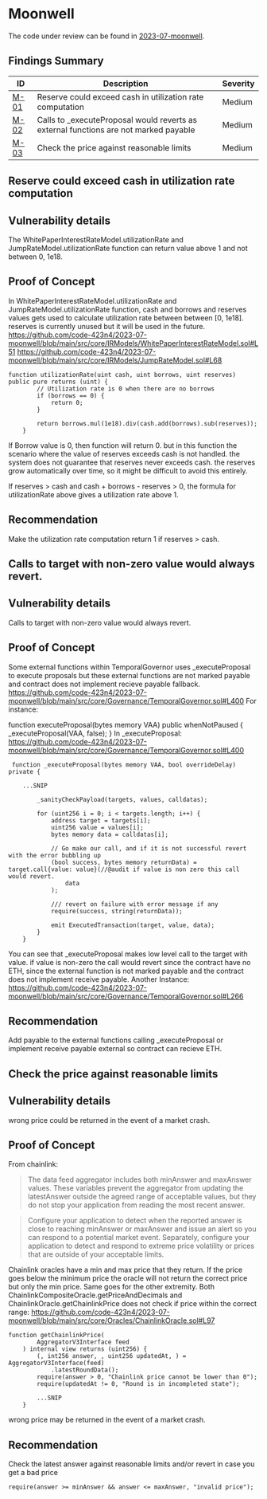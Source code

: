 # Moonwell

The code under review can be found in [2023-07-moonwell](https://github.com/code-423n4/2023-07-moonwell).

## Findings Summary

| ID | Description | Severity |
| - | - | - |
| [M-01](#m-01-reserve-could-exceed-cash-in-utilization-rate-computation) | Reserve could exceed cash in utilization rate computation | Medium |
| [M-02](#m-02-calls-to-_executeProposal-would-reverts-as-external-functions-are-not-marked-payable) | Calls to _executeProposal would reverts as external functions are not marked payable | Medium |
| [M-03](#m-03-check-the-price-against-reasonable-limits) | Check the price against reasonable limits | Medium |

## Reserve could exceed cash in utilization rate computation

## Vulnerability details
The WhitePaperInterestRateModel.utilizationRate and JumpRateModel.utilizationRate function can return value above 1 and not between 0, 1e18.

## Proof of Concept
In WhitePaperInterestRateModel.utilizationRate and JumpRateModel.utilizationRate function, cash and borrows and reserves values gets used to calculate utilization rate between between [0, 1e18]. reserves is currently unused but it will be used in the future.
https://github.com/code-423n4/2023-07-moonwell/blob/main/src/core/IRModels/WhitePaperInterestRateModel.sol#L51
https://github.com/code-423n4/2023-07-moonwell/blob/main/src/core/IRModels/JumpRateModel.sol#L68
```solidity
function utilizationRate(uint cash, uint borrows, uint reserves) public pure returns (uint) {
        // Utilization rate is 0 when there are no borrows
        if (borrows == 0) {
            return 0;
        }

        return borrows.mul(1e18).div(cash.add(borrows).sub(reserves));
    }
```
If Borrow value is 0, then function will return 0. but in this function the scenario where the value of reserves exceeds cash is not handled. the system does not guarantee that reserves never exceeds cash. the reserves grow automatically over time, so it might be difficult to avoid this entirely.

If reserves > cash and cash + borrows - reserves > 0, the formula for utilizationRate above gives a utilization rate above 1.
## Recommendation
Make the utilization rate computation return 1 if reserves > cash.

## Calls to target with non-zero value would always revert.

## Vulnerability details
Calls to target with non-zero value would always revert.

## Proof of Concept
Some external functions within TemporalGovernor uses _executeProposal to execute proposals but these external functions are not marked payable and contract does not implement recieve payable fallback.
https://github.com/code-423n4/2023-07-moonwell/blob/main/src/core/Governance/TemporalGovernor.sol#L400
For instance:

 function executeProposal(bytes memory VAA) public whenNotPaused {
        _executeProposal(VAA, false);
    }
In _executeProposal:
https://github.com/code-423n4/2023-07-moonwell/blob/main/src/core/Governance/TemporalGovernor.sol#L400

```solidity
 function _executeProposal(bytes memory VAA, bool overrideDelay) private {
        
	...SNIP

        _sanityCheckPayload(targets, values, calldatas);

        for (uint256 i = 0; i < targets.length; i++) {
            address target = targets[i];
            uint256 value = values[i];
            bytes memory data = calldatas[i];

            // Go make our call, and if it is not successful revert with the error bubbling up
            (bool success, bytes memory returnData) = target.call{value: value}(//@audit if value is non zero this call would revert.
                data
            );

            /// revert on failure with error message if any
            require(success, string(returnData));

            emit ExecutedTransaction(target, value, data);
        }
    }
```

You can see that _executeProposal makes low level call to the target with value. if value is non-zero the call would revert since the contract have no ETH, since the external function is not marked payable and the contract does not implement receive payable.
Another Instance:
https://github.com/code-423n4/2023-07-moonwell/blob/main/src/core/Governance/TemporalGovernor.sol#L266

## Recommendation
Add payable to the external functions calling _executeProposal or implement receive payable external so contract can recieve ETH.


## Check the price against reasonable limits

## Vulnerability details
wrong price could be returned in the event of a market crash.

## Proof of Concept
From chainlink:

> The data feed aggregator includes both minAnswer and maxAnswer values. These variables prevent the aggregator from updating the latestAnswer outside the agreed range of acceptable values, but they do not stop your application from reading the most recent answer.

> Configure your application to detect when the reported answer is close to reaching minAnswer or maxAnswer and issue an alert so you can respond to a potential market event. Separately, configure your application to detect and respond to extreme price volatility or prices that are outside of your acceptable limits.

Chainlink oracles have a min and max price that they return. If the price goes below the minimum price the oracle will not return the correct price but only the min price. Same goes for the other extremity.
Both ChainlinkCompositeOracle.getPriceAndDecimals and ChainlinkOracle.getChainlinkPrice does not check if price within the correct range:
https://github.com/code-423n4/2023-07-moonwell/blob/main/src/core/Oracles/ChainlinkOracle.sol#L97
```solidity
function getChainlinkPrice(
        AggregatorV3Interface feed
    ) internal view returns (uint256) {
        (, int256 answer, , uint256 updatedAt, ) = AggregatorV3Interface(feed)
            .latestRoundData();
        require(answer > 0, "Chainlink price cannot be lower than 0");
        require(updatedAt != 0, "Round is in incompleted state");

        ...SNIP
    }
```
wrong price may be returned in the event of a market crash.

## Recommendation
Check the latest answer against reasonable limits and/or revert in case you get a bad price

 ```solidity
 require(answer >= minAnswer && answer <= maxAnswer, "invalid price");
 ```